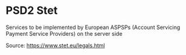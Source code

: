 # PSD2 Stet

Services to be implemented by European ASPSPs (Account Servicing Payment Service Providers) on the server side

Source: https://www.stet.eu/legals.html
